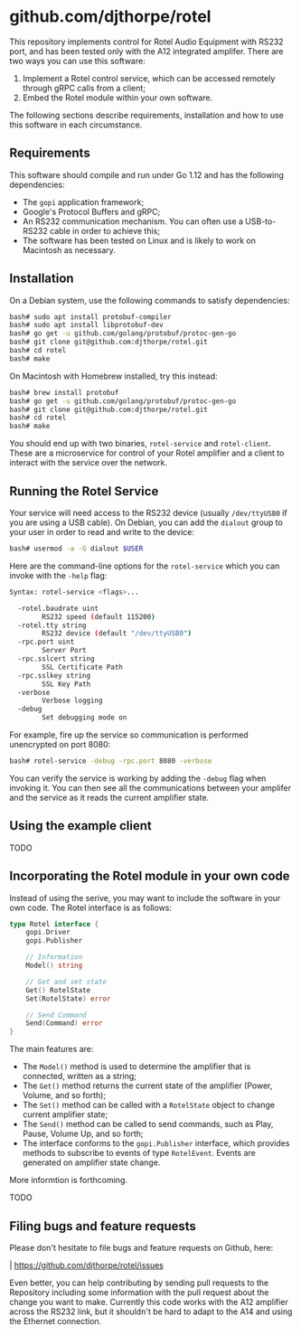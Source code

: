 # github.com/djthorpe/rotel

This repository implements control for Rotel Audio Equipment with RS232 port,
and has been tested only with the A12 integrated amplifer. There are two ways
you can use this software:

  1. Implement a Rotel control service, which can be accessed remotely through gRPC calls from a client;
  2. Embed the Rotel module within your own software.

The following sections describe requirements, installation and how to use this software in each circumstance.

## Requirements

This software should compile and run under Go 1.12 and has the following dependencies:

  * The `gopi` application framework;
  * Google's Protocol Buffers and gRPC;
  * An RS232 communication mechanism. You can often use a USB-to-RS232
    cable in order to achieve this;
  * The software has been tested on Linux and is likely to work on
    Macintosh as necessary.

## Installation

On a Debian system, use the following commands to satisfy dependencies:

```bash
bash# sudo apt install protobuf-compiler
bash# sudo apt install libprotobuf-dev
bash# go get -u github.com/golang/protobuf/protoc-gen-go
bash# git clone git@github.com:djthorpe/rotel.git
bash# cd rotel
bash# make
```

On Macintosh with Homebrew installed, try this instead:

```bash
bash# brew install protobuf
bash# go get -u github.com/golang/protobuf/protoc-gen-go
bash# git clone git@github.com:djthorpe/rotel.git
bash# cd rotel
bash# make
```

You should end up with two binaries, `rotel-service` and `rotel-client`. These are a microservice for control of your Rotel amplifier and a client to interact with the service over the network.

## Running the Rotel Service

Your service will need access to the RS232 device (usually `/dev/ttyUSB0` if you are using a USB cable). On Debian, you can add the `dialout` group to your user in order to read and write to the device:

```bash
bash# usermod -a -G dialout $USER
```

Here are the command-line options for the `rotel-service` which you can invoke with the `-help` flag:

```bash
Syntax: rotel-service <flags>...

  -rotel.baudrate uint
    	RS232 speed (default 115200)
  -rotel.tty string
    	RS232 device (default "/dev/ttyUSB0")
  -rpc.port uint
    	Server Port
  -rpc.sslcert string
    	SSL Certificate Path
  -rpc.sslkey string
    	SSL Key Path
  -verbose
    	Verbose logging
  -debug
    	Set debugging mode on
```

For example, fire up the service so communication is performed unencrypted on port 8080:

```bash
bash# rotel-service -debug -rpc.port 8080 -verbose
```

You can verify the service is working by adding the `-debug` flag when invoking it. You can then see all the communications between your amplifer and the service as it reads the current amplifier state.

## Using the example client

TODO

## Incorporating the Rotel module in your own code

Instead of using the serive, you may want to include the software in
your own code. The Rotel interface is as follows:

```go
type Rotel interface {
	gopi.Driver
	gopi.Publisher

	// Information
	Model() string

	// Get and set state
	Get() RotelState
	Set(RotelState) error

	// Send Command
	Send(Command) error
}
```

The main features are:

  * The `Model()` method is used to determine the amplifier that is connected, written as a string;
  * The `Get()` method returns the current state of the amplifier (Power, Volume, and so forth);
  * The `Set()` method can be called with a `RotelState` object to change current amplifier state;
  * The `Send()` method can be called to send commands, such as Play, Pause, Volume Up, and so forth;
  * The interface conforms to the `gopi.Publisher` interface, which provides methods to subscribe to events of type `RotelEvent`. Events are generated on amplifier state change.

More informtion is forthcoming.

TODO

## Filing bugs and feature requests

Please don't hesitate to file bugs and feature requests on Github, here:

| https://github.com/djthorpe/rotel/issues

Even better, you can help contributing by sending pull requests to the Repository including some information with the pull request about the change you want to make. Currently this code works with the A12 amplifier across the RS232 link, but it shouldn't be hard to adapt to the A14 and using the Ethernet connection.



